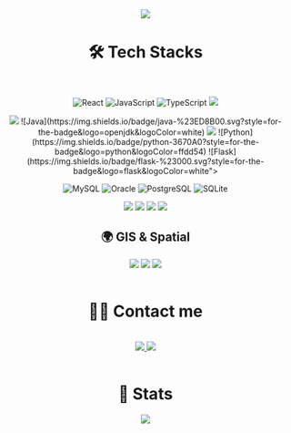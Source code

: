 <div align="center">
  <img src="https://capsule-render.vercel.app/api?type=venom&color=auto&height=300&section=header&text=Welcome!&fontSize=90&fontColor=3572A5" />
</div>

<div align="center">
  <h1> 🛠️ Tech Stacks </h1>
  <br/>
  <div style="margin: 0 auto; text-align: center;" align="center">

![React](https://img.shields.io/badge/react-%2320232a.svg?style=for-the-badge&logo=react&logoColor=%2361DAFB) 
![JavaScript](https://img.shields.io/badge/javascript-%23323330.svg?style=for-the-badge&logo=javascript&logoColor=%23F7DF1E) 
![TypeScript](https://img.shields.io/badge/typescript-%23007ACC.svg?style=for-the-badge&logo=typescript&logoColor=white) 
<img src="https://img.shields.io/badge/StyledComponents-DB7093?style=for-the-badge&logo=StyledComponents&logoColor=white">

<img src="https://img.shields.io/badge/springboot-6DB33F?style=for-the-badge&logo=springboot&logoColor=white"> 
![Java](https://img.shields.io/badge/java-%23ED8B00.svg?style=for-the-badge&logo=openjdk&logoColor=white) 
<img src="https://img.shields.io/badge/JPA-59666C?style=for-the-badge&logo=Hibernate&logoColor=white"> 
![Python](https://img.shields.io/badge/python-3670A0?style=for-the-badge&logo=python&logoColor=ffdd54) 
![Flask](https://img.shields.io/badge/flask-%23000.svg?style=for-the-badge&logo=flask&logoColor=white">

![MySQL](https://img.shields.io/badge/mysql-4479A1.svg?style=for-the-badge&logo=mysql&logoColor=white) 
![Oracle](https://img.shields.io/badge/oracle-F80000?style=for-the-badge&logo=oracle&logoColor=white) 
![PostgreSQL](https://img.shields.io/badge/postgresql-336791?style=for-the-badge&logo=postgresql&logoColor=white) 
![SQLite](https://img.shields.io/badge/sqlite-003B57?style=for-the-badge&logo=sqlite&logoColor=white)

<img src="https://img.shields.io/badge/Firebase-FFCA28?style=for-the-badge&logo=Firebase&logoColor=black">

<img src="https://img.shields.io/badge/AWS-232F3E?style=for-the-badge&logo=amazonwebservices&logoColor=white"> 
<img src="https://img.shields.io/badge/Figma-F24E1E?style=for-the-badge&logo=Figma&logoColor=white"> 
<img src="https://img.shields.io/badge/Notion-000000?style=for-the-badge&logo=Notion&logoColor=white">

<br/>

<h2>🌍 GIS & Spatial</h2>

<img src="https://img.shields.io/badge/OpenLayers-1F6FEB?style=for-the-badge&logoColor=white">
<img src="https://img.shields.io/badge/ArcGIS-34A853?style=for-the-badge&logoColor=white">
<img src="https://img.shields.io/badge/GeoServer-00ADEF?style=for-the-badge&logoColor=white">

</div>
</div>

<br/>

<div align="center">
  <h1> 🧑‍💻 Contact me </h1>
  <br/>
  <div align="center">
    <a href="https://decisive-chard-cb6.notion.site/Debugging-Refactoring-1cbfcd0013f7808fbe85c142d1ad4ac2?pvs=4">
      <img src="https://img.shields.io/badge/Notion-000000?style=for-the-badge&logo=Notion&logoColor=white">
    </a>
    <a href="mailto:jisook0842@gmail.com">
      <img src="https://img.shields.io/badge/Gmail-EA4335?style=for-the-badge&logo=Gmail&logoColor=white">
    </a>
  </div>
  <br/>
</div>

<div align="center">
  <h1> 🏅 Stats </h1>
  <div align="center">
    <img src="https://github-readme-stats.vercel.app/api/top-langs/?username=jinwoo1004&layout=compact&bg_color=60,d6deff,d9bcf0&title_color=000000&text_color=000000" />
  </div>
</div>
